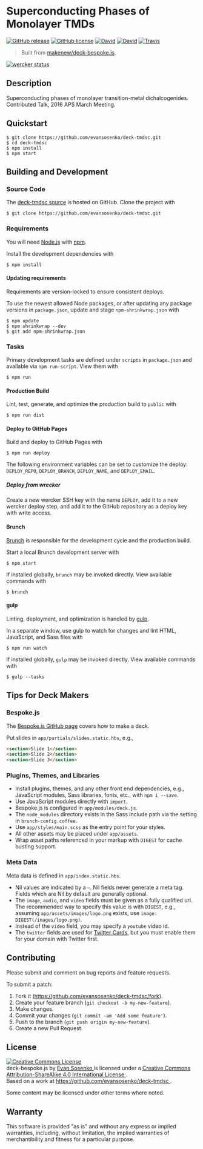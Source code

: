 # Superconducting Phases of Monolayer TMDs

[![GitHub release](https://img.shields.io/github/release/evansosenko/deck-tmdsc.svg)](https://github.com/evansosenko/deck-tmdsc/releases)
[![GitHub license](https://img.shields.io/badge/license-CC--BY--SA--4.0-blue.svg)](./LICENSE.txt)
[![David](https://img.shields.io/david/evansosenko/deck-tmdsc.svg)](https://david-dm.org/evansosenko/deck-tmdsc)
[![David](https://img.shields.io/david/dev/evansosenko/deck-tmdsc.svg)](https://david-dm.org/evansosenko/deck-tmdsc#info=devDependencies)
[![Travis](https://img.shields.io/travis/evansosenko/deck-tmdsc.svg)](https://travis-ci.org/evansosenko/deck-tmdsc)

> Built from [makenew/deck-bespoke.js](https://github.com/makenew/deck-bespoke.js).

[![wercker status](https://app.wercker.com/status/27a62170f3b7b1eed4a57fb56deb1596/m "wercker status")](https://app.wercker.com/project/bykey/27a62170f3b7b1eed4a57fb56deb1596)

## Description

Superconducting phases of monolayer transition-metal dichalcogenides.
Contributed Talk, 2016 APS March Meeting.

## Quickstart

```
$ git clone https://github.com/evansosenko/deck-tmdsc.git
$ cd deck-tmdsc
$ npm install
$ npm start
```

## Building and Development

### Source Code

The [deck-tmdsc source] is hosted on GitHub.
Clone the project with

```
$ git clone https://github.com/evansosenko/deck-tmdsc.git
```

[deck-tmdsc source]: https://github.com/evansosenko/deck-tmdsc

### Requirements

You will need [Node.js] with [npm].

Install the development dependencies with

```
$ npm install
```

[Node.js]: https://nodejs.org/
[npm]: https://www.npmjs.com/

#### Updating requirements

Requirements are version-locked to ensure consistent deploys.

To use the newest allowed Node packages,
or after updating any package versions in `package.json`,
update and stage `npm-shrinkwrap.json` with

```
$ npm update
$ npm shrinkwrap --dev
$ git add npm-shrinkwrap.json
```

### Tasks

Primary development tasks are defined under `scripts` in `package.json`
and available via `npm run-script`.
View them with

```
$ npm run
```

#### Production Build

Lint, test, generate, and optimize the production build to `public` with

```
$ npm run dist
```

#### Deploy to GitHub Pages

Build and deploy to GitHub Pages with

```
$ npm run deploy
```

The following environment variables can be set to customize the deploy:
`DEPLOY_REPO`, `DEPLOY_BRANCH`, `DEPLOY_NAME`, and `DEPLOY_EMAIL`.

##### Deploy from wrecker

Create a new wercker SSH key with the name `DEPLOY`,
add it to a new wercker deploy step,
and add it to the GitHub repository as a deploy key with write access.

#### Brunch

[Brunch] is responsible for the development cycle
and the production build.

Start a local Brunch development server with

```
$ npm start
```

If installed globally, `brunch` may be invoked directly.
View available commands with

```
$ brunch
```

#### gulp

Linting, deployment, and optimization is handled by [gulp].

In a separate window, use gulp to watch for changes
and lint HTML, JavaScript, and Sass files with

```
$ npm run watch
```

If installed globally, `gulp` may be invoked directly.
View available commands with

```
$ gulp --tasks
```

[Brunch]: http://brunch.io/
[gulp]: http://gulpjs.com/

## Tips for Deck Makers

### Bespoke.js

The [Bespoke.js GitHub page] covers how to make a deck.

Put slides in `app/partials/slides.static.hbs`, e.g.,

```html
<section>Slide 1</section>
<section>Slide 2</section>
<section>Slide 3</section>
```

[Bespoke.js GitHub page]: https://github.com/bespokejs/bespoke

### Plugins, Themes, and Libraries

- Install plugins, themes, and any other front end dependencies,
  e.g., JavaScript modules, Sass libraries, fonts, etc.,
  with `npm i --save`.
- Use JavaScript modules directly with `import`.
- Bespoke.js is configured in `app/modules/deck.js`.
- The `node_modules` directory exists in the Sass include path
  via the setting in `brunch-config.coffee`.
- Use `app/styles/main.scss` as the entry point for your styles.
- All other assets may be placed under `app/assets`.
- Wrap asset paths referenced in your markup
  with `DIGEST` for cache busting support.

### Meta Data

Meta data is defined in `app/index.static.hbs`.

- Nil values are indicated by a `~`.
  Nil fields never generate a meta tag.
  Fields which are Nil by default are generally optional.
- The `image`, `audio`, and `video` fields must be given
  as a fully qualified url.
  The recommended way to specify this value is with `DIGEST`, e.g.,
  assuming `app/assets/images/logo.png` exists,
  use `image: DIGEST(/images/logo.png)`.
- Instead of the `video` field, you may specify a `youtube` video id.
- The `twitter` fields are used for [Twitter Cards], but you must
  enable them for your domain with Twitter first.

[Twitter Cards]: https://dev.twitter.com/cards/

## Contributing

Please submit and comment on bug reports and feature requests.

To submit a patch:

1. Fork it (https://github.com/evansosenko/deck-tmdsc/fork).
2. Create your feature branch (`git checkout -b my-new-feature`).
3. Make changes.
4. Commit your changes (`git commit -am 'Add some feature'`).
5. Push to the branch (`git push origin my-new-feature`).
6. Create a new Pull Request.

## License

<a href="https://creativecommons.org/licenses/by-sa/4.0/" rel="license">
  <img alt="Creative Commons License"
       src= "https://i.creativecommons.org/l/by-sa/4.0/88x31.png"
       style="border-width:0"></a><br>
<span>deck-bespoke.js</span> by
<a href="https://evansosenko.com/" rel="cc:attributionURL">
  Evan Sosenko
</a>
is licensed under a
<a href="https://creativecommons.org/licenses/by-sa/4.0/" rel="license">
  Creative Commons Attribution-ShareAlike 4.0 International License
</a>.<br>
Based on a work at
<a href="https://github.com/evansosenko/deck-tmdsc"
   rel="dct:source">
   https://github.com/evansosenko/deck-tmdsc
</a>.

Some content may be licensed under other terms where noted.

## Warranty

This software is provided "as is" and without any express or
implied warranties, including, without limitation, the implied
warranties of merchantibility and fitness for a particular
purpose.
